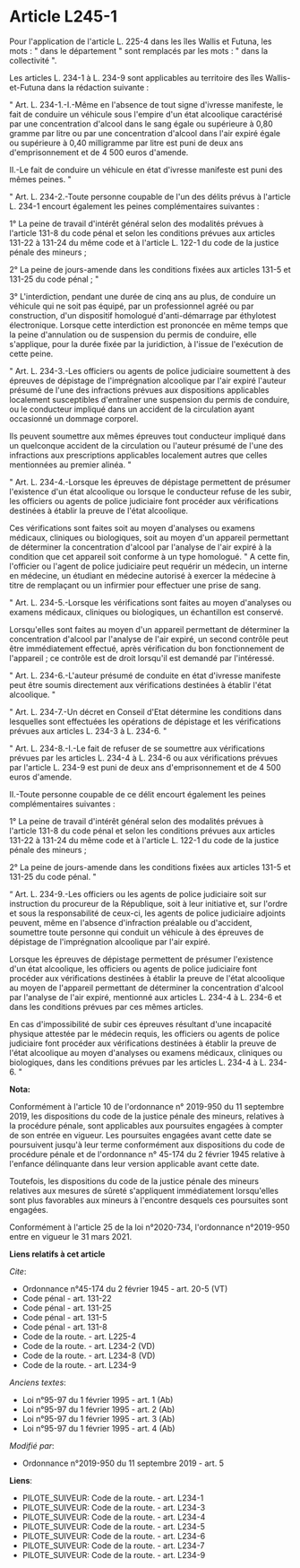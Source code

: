 # Article L245-1

Pour l'application de l'article L. 225-4 dans les îles Wallis et Futuna, les mots : " dans le département " sont remplacés
par les mots : " dans la collectivité ". 

Les articles L. 234-1 à L. 234-9 sont applicables au territoire des îles Wallis-et-Futuna dans la rédaction suivante : 

" Art. L. 234-1.-I.-Même en l'absence de tout signe d'ivresse manifeste, le fait de conduire un véhicule sous l'empire d'un
état alcoolique caractérisé par une concentration d'alcool dans le sang égale ou supérieure à 0,80 gramme par litre ou par
une concentration d'alcool dans l'air expiré égale ou supérieure à 0,40 milligramme par litre est puni de deux ans
d'emprisonnement et de 4 500 euros d'amende. 

II.-Le fait de conduire un véhicule en état d'ivresse manifeste est puni des mêmes peines. " 

" Art. L. 234-2.-Toute personne coupable de l'un des délits prévus à l'article L. 234-1 encourt également les peines
complémentaires suivantes : 

1° La peine de travail d'intérêt général selon des modalités prévues à l'article 131-8 du code pénal et selon les conditions
prévues aux articles 131-22 à 131-24 du même code et             à l'article L. 122-1 du code de la justice pénale des
mineurs ; 

2° La peine de jours-amende dans les conditions fixées aux articles 131-5 et 131-25 du code pénal ; " 

3° L'interdiction, pendant une durée de cinq ans au plus, de conduire un véhicule qui ne soit pas équipé, par un
professionnel agréé ou par construction, d'un dispositif homologué d'anti-démarrage par éthylotest électronique. Lorsque
cette interdiction est prononcée en même temps que la peine d'annulation ou de suspension du permis de conduire, elle
s'applique, pour la durée fixée par la juridiction, à l'issue de l'exécution de cette peine. 

" Art. L. 234-3.-Les officiers ou agents de police judiciaire soumettent à des épreuves de dépistage de l'imprégnation
alcoolique par l'air expiré l'auteur présumé de l'une des infractions prévues aux dispositions applicables localement
susceptibles d'entraîner une suspension du permis de conduire, ou le conducteur impliqué dans un accident de la circulation
ayant occasionné un dommage corporel. 

Ils peuvent soumettre aux mêmes épreuves tout conducteur impliqué dans un quelconque accident de la circulation ou l'auteur
présumé de l'une des infractions aux prescriptions applicables localement autres que celles mentionnées au premier alinéa. " 

" Art. L. 234-4.-Lorsque les épreuves de dépistage permettent de présumer l'existence d'un état alcoolique ou lorsque le
conducteur refuse de les subir, les officiers ou agents de police judiciaire font procéder aux vérifications destinées à
établir la preuve de l'état alcoolique. 

Ces vérifications sont faites soit au moyen d'analyses ou examens médicaux, cliniques ou biologiques, soit au moyen d'un
appareil permettant de déterminer la concentration d'alcool par l'analyse de l'air expiré à la condition que cet appareil
soit conforme à un type homologué. " A cette fin, l'officier ou l'agent de police judiciaire peut requérir un médecin, un
interne en médecine, un étudiant en médecine autorisé à exercer la médecine à titre de remplaçant ou un infirmier pour
effectuer une prise de sang. 

" Art. L. 234-5.-Lorsque les vérifications sont faites au moyen d'analyses ou examens médicaux, cliniques ou biologiques, un
échantillon est conservé. 

Lorsqu'elles sont faites au moyen d'un appareil permettant de déterminer la concentration d'alcool par l'analyse de l'air
expiré, un second contrôle peut être immédiatement effectué, après vérification du bon fonctionnement de l'appareil ; ce
contrôle est de droit lorsqu'il est demandé par l'intéressé. 

" Art. L. 234-6.-L'auteur présumé de conduite en état d'ivresse manifeste peut être soumis directement aux vérifications
destinées à établir l'état alcoolique. " 

" Art. L. 234-7.-Un décret en Conseil d'Etat détermine les conditions dans lesquelles sont effectuées les opérations de
dépistage et les vérifications prévues aux articles L. 234-3 à L. 234-6. " 

" Art. L. 234-8.-I.-Le fait de refuser de se soumettre aux vérifications prévues par les articles L. 234-4 à L. 234-6 ou aux
vérifications prévues par l'article L. 234-9 est puni de deux ans d'emprisonnement et de 4 500 euros d'amende. 

II.-Toute personne coupable de ce délit encourt également les peines complémentaires suivantes : 

1° La peine de travail d'intérêt général selon des modalités prévues à l'article 131-8 du code pénal et selon les conditions
prévues aux articles 131-22 à 131-24 du même code et                         à l'article L. 122-1 du code de la justice
pénale des mineurs ; 

2° La peine de jours-amende dans les conditions fixées aux articles 131-5 et 131-25 du code pénal. " 

“ Art. L. 234-9.-Les officiers ou les agents de police judiciaire soit sur instruction du procureur de la République, soit à
leur initiative et, sur l'ordre et sous la responsabilité de ceux-ci, les agents de police judiciaire adjoints peuvent, même
en l'absence d'infraction préalable ou d'accident, soumettre toute personne qui conduit un véhicule à des épreuves de
dépistage de l'imprégnation alcoolique par l'air expiré. 

Lorsque les épreuves de dépistage permettent de présumer l'existence d'un état alcoolique, les officiers ou agents de police
judiciaire font procéder aux vérifications destinées à établir la preuve de l'état alcoolique au moyen de l'appareil
permettant de déterminer la concentration d'alcool par l'analyse de l'air expiré, mentionné aux articles L. 234-4 à L. 234-6
et dans les conditions prévues par ces mêmes articles. 

En cas d'impossibilité de subir ces épreuves résultant d'une incapacité physique attestée par le médecin requis, les
officiers ou agents de police judiciaire font procéder aux vérifications destinées à établir la preuve de l'état alcoolique
au moyen d'analyses ou examens médicaux, cliniques ou biologiques, dans les conditions prévues par les articles L. 234-4 à L.
234-6. "

**Nota:**

Conformément à l'article 10 de l'ordonnance n° 2019-950 du 11 septembre 2019, les dispositions du code de la justice pénale
des mineurs, relatives à la procédure pénale, sont applicables aux poursuites engagées à compter de son entrée en vigueur.
Les poursuites engagées avant cette date se poursuivent jusqu'à leur terme conformément aux dispositions du code de procédure
pénale et de l'ordonnance n° 45-174 du 2 février 1945 relative à l'enfance délinquante dans leur version applicable avant
cette date.

Toutefois, les dispositions du code de la justice pénale des mineurs relatives aux mesures de sûreté s'appliquent
immédiatement lorsqu'elles sont plus favorables aux mineurs à l'encontre desquels ces poursuites sont engagées.

Conformément à l'article 25 de la loi n°2020-734, l'ordonnance n°2019-950 entre en vigueur le 31 mars 2021.

**Liens relatifs à cet article**

_Cite_:

  - Ordonnance n°45-174 du 2 février 1945 - art. 20-5 (VT)
  - Code pénal - art. 131-22
  - Code pénal - art. 131-25
  - Code pénal - art. 131-5
  - Code pénal - art. 131-8
  - Code de la route. - art. L225-4
  - Code de la route. - art. L234-2 (VD)
  - Code de la route. - art. L234-8 (VD)
  - Code de la route. - art. L234-9

_Anciens textes_:

  - Loi n°95-97 du 1 février 1995 - art. 1 (Ab)
  - Loi n°95-97 du 1 février 1995 - art. 2 (Ab)
  - Loi n°95-97 du 1 février 1995 - art. 3 (Ab)
  - Loi n°95-97 du 1 février 1995 - art. 4 (Ab)

_Modifié par_:

  - Ordonnance n°2019-950 du 11 septembre 2019 - art. 5

**Liens**:

  - PILOTE_SUIVEUR: Code de la route. - art. L234-1
  - PILOTE_SUIVEUR: Code de la route. - art. L234-3
  - PILOTE_SUIVEUR: Code de la route. - art. L234-4
  - PILOTE_SUIVEUR: Code de la route. - art. L234-5
  - PILOTE_SUIVEUR: Code de la route. - art. L234-6
  - PILOTE_SUIVEUR: Code de la route. - art. L234-7
  - PILOTE_SUIVEUR: Code de la route. - art. L234-9
